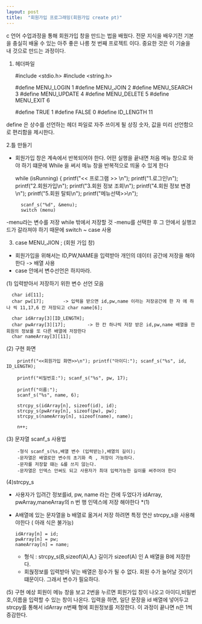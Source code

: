 ```yaml
---
layout: post
title:  "회원가입 프로그래밍(회원가입 create pt)"
---
```


c 언어 수업과정을 통해 회원가입 창을 만드는 법을 배웠다.
전문 지식을 배우기전 기본을 충실히 배울 수 있는 아주 좋은 나릉 첫 번째 프로젝트 이다.
중요한 것은 이 기술을 내 것으로 만드는 과정이다.

1. 헤더파일

    #include <stdio.h> #include <string.h>

    #define MENU_LOGIN 1 
    #define MENU_JOIN 2
    #define MENU_SEARCH 3
    #define MENU_UPDATE 4 
    #define MENU_DELETE 5 
    #define MENU_EXIT 6

    #define TRUE 1 
    #define FALSE 0 
#define ID_LENGTH 11

define 은 상수를 선언하는 헤더 파일로 자주 쓰이게 될 상징 숫자, 값을 미리 선언함으로 편리함을 제시한다.

2.틀 만들기

- 회원가입 창은 계속에서 반복되어야 한다. 어떤 실행을 끝내면 처음 메뉴 창으로 와야 하기 떄문에 While 을 써서 메뉴 창을 반복적으로 띄울 수 있게 한다
     
     while (isRunning) 
        { printf("<< 프로그램 >> \n"); 
        printf("1.로그인\n"); 
        printf("2.회원가입\n"); 
        printf("3.회원 정보 조회\n");
        printf("4.회원 정보 변경\n"); 
        printf("5.회원 탈퇴\n");
        printf("메뉴선택>>\n");

        scanf_s("%d", &menu);
        switch (menu)

-menu라는 변수를 저장 while 밖에서 저장할 것
-menu를 선택한 후 그 안에서 실행코드가 갈라져야 하기 때문에 switch ~ case 사용


3. case MENU_JION ; (회원 가입 창)
 - 회원가입을 위해서는 ID,PW,NAME을 입력받아 개인의 데이터 공간에 저장을 해야한다 -> 배열 사용
 - case 안에서 변수선언은 하지마라.

(1) 입력받아서 저장하기 위한 변수 선언 모음

      char id[11]; 
      char pw[17];       -> 입력을 받으면 id,pw,name 이라는 저장공간에 한 자 에 하나 씩 11,17,6 칸 저장되고 char name[6];

      char idArray[3][ID_LENGTH];
      char pwArray[3][17];        -> 한 칸 하나씩 저장 받은 id,pw,name 배열을 한 회원의 정보를 또 다른 배열에 저장한다
      char nameArray[3][11];

(2) 구현 화면

        printf("<<회원가입 화면>>\n"); printf("아이디:"); scanf_s("%s", id, ID_LENGTH);

        printf("비밀번호:"); scanf_s("%s", pw, 17);

        printf("이름:");
        scanf_s("%s", name, 6);

        strcpy_s(idArray[n], sizeof(id), id); 
        strcpy_s(pwArray[n], sizeof(pw), pw); 
        strcpy_s(nameArray[n], sizeof(name), name);

        n++;

(3) 문자열 scanf_s 사용법

        -형식 scanf_s(%s,배열 변수 (입력받는),배열의 길이);
        -문자열은 배열로만 변수의 초기화 즉 , 저장이 가능하다.
        -문자를 저장할 떄는 &를 쓰지 않는다.
        -문자열은 인덱스 안써도 되고 사용자가 최대 입력가능한 길이를 써주어야 한다

(4)strcpy_s

- 사용자가 입려간 정보를id, pw, name 라는 칸에 두었다가 idArray, pwArray,maneArray의 n 번 행 인덱스에 저장 해야한다 *(1)
- A배열에 있는 문자열을 b 배열로 옮겨서 저장 하려면 특정 연산 strcpy_s을 사용해야한다 ( 아래 식은 불가능)

      idArray[n] = id; 
      pwArray[n] = pw; 
      nameArray[n] = name;

   - 형식 : strcpy_s(B,sizeof(A),A,) 길이가 sizeof(A) 인 A 배열을 B에 저장한다.
   - 회웑정보를 입력받아 넣는 배열은 정수가 될 수 없다. 회원 수가 늘어날 것이기 떄문이다. 그래서 변수가 필요하다.

(5) 구현 예상
      회원이 메뉴 창을 보고 2번을 누르면 회원가입 창이 나오고 아이디,비밀번호,이름을 입력할 수 있는 창이 나온다. 
      입력을 하면, 일단 문장을 id 배열에 넣어두고 strcpy를 통해서 idArray n번째 형에 회원정보를 저장한다. 
      이 과정이 끝나면 n은 1씩 증감한다.
